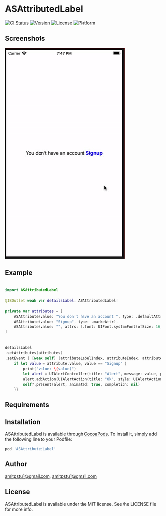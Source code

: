 # ASAttributedLabel

[![CI Status](https://img.shields.io/travis/amitpstu1@gmail.com/ASAttributedLabel.svg?style=flat)](https://travis-ci.org/amitpstu1@gmail.com/ASAttributedLabel)
[![Version](https://img.shields.io/cocoapods/v/ASAttributedLabel.svg?style=flat)](https://cocoapods.org/pods/ASAttributedLabel)
[![License](https://img.shields.io/cocoapods/l/ASAttributedLabel.svg?style=flat)](https://cocoapods.org/pods/ASAttributedLabel)
[![Platform](https://img.shields.io/cocoapods/p/ASAttributedLabel.svg?style=flat)](https://cocoapods.org/pods/ASAttributedLabel)

Screenshots
---------
![ASAttributedLabel Screenshots](asattributedlabel_screenshot.gif)

## Example

```swift

import ASAttributedLabel

@IBOutlet weak var detailsLabel: ASAttributedLabel!

private var attributes = [
    ASAttribute(value: "You don't have an account ", type: .defaultAttr),
    ASAttribute(value: "Signup", type: .markeAttr),
    ASAttribute(value: "", attrs: [.font: UIFont.systemFont(ofSize: 16, weight: .black), .foregroundColor: UIColor.blue] as [NSAttributedString.Key : Any]),
]


detailsLabel
.setAttributes(attributes)
.setEvent { [weak self] (attributeLabelIndex, attributeIndex, attribute) in
    if let value = attribute.value, value == "Signup" {
        print("value: \(value)")
        let alert = UIAlertController(title: "Alert", message: value, preferredStyle: UIAlertControllerStyle.alert)
        alert.addAction(UIAlertAction(title: "Ok", style: UIAlertActionStyle.default, handler: nil))
        self?.present(alert, animated: true, completion: nil)
    }}
```

## Requirements

## Installation

ASAttributedLabel is available through [CocoaPods](https://cocoapods.org). To install
it, simply add the following line to your Podfile:

```ruby
pod 'ASAttributedLabel'
```

## Author

amitpstu1@gmail.com, amitpstu1@gmail.com

## License

ASAttributedLabel is available under the MIT license. See the LICENSE file for more info.
